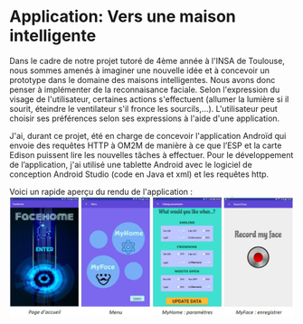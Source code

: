 ﻿# Application: Vers une maison intelligente
Dans le cadre de notre projet tutoré de 4ème année à l'INSA de Toulouse, nous sommes amenés à imaginer une nouvelle idée et à concevoir un prototype dans le domaine des maisons intelligentes. Nous avons donc penser à implémenter de la reconnaisance faciale. Selon l'expression du visage de l'utilisateur, certaines actions s'effectuent (allumer la lumière si il sourit, éteindre le ventilateur s'il fronce les sourcils,...). L'utilisateur peut choisir ses préférences selon ses expressions à l'aide d'une application.

J'ai, durant ce projet, été en charge de concevoir l'application Androïd qui envoie des requêtes HTTP à OM2M de manière à ce que l’ESP et la carte Edison puissent lire les nouvelles tâches à effectuer. Pour le développement de l’application, j'ai utilisé une tablette Android avec le logiciel de conception Android Studio (code en Java et xml) et les requêtes http.

Voici un rapide aperçu du rendu de l'application :
![Captures de l'application](https://github.com/Jonathanmalique/facehome_projettut/blob/master/Capture.JPG)
